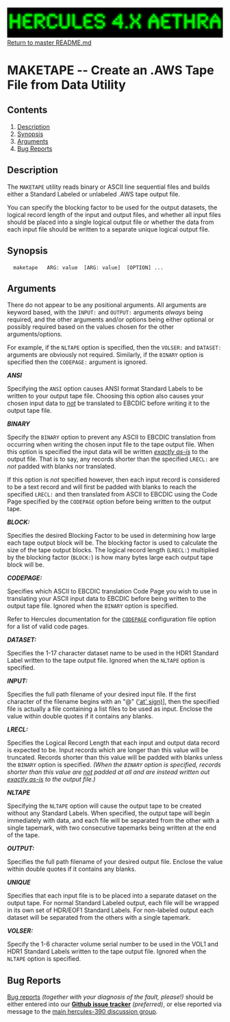 ![test image](images/image_header_herculesaethra.png)
[Return to master README.md](../README.md)

# MAKETAPE -- Create an .AWS Tape File from Data Utility

## Contents

1. [Description](#Description)
2. [Synopsis](#Synopsis)
3. [Arguments](#Arguments)
4. [Bug Reports](#Bug-Reports)

## Description

The `MAKETAPE` utility reads binary or ASCII line sequential files and builds either a Standard Labeled or unlabeled .AWS tape output file.
 
You can specify the blocking factor to be used for the output datasets, the logical record length of the input and output files, and whether all input files should be placed into a single logical output file or whether the data from each input file should be written to a separate unique logical output file.

## Synopsis

```
  maketape   ARG: value  [ARG: value]  [OPTION] ...
```

## Arguments


There do not appear to be any positional arguments. All arguments are keyword based, with the `INPUT:` and `OUTPUT:` arguments _always_ being required, and the other arguments and/or options being either optional or possibly required based on the values chosen for the other arguments/options.

For example, if the `NLTAPE` option is specified, then the `VOLSER:` and `DATASET:` arguments are obviously not required. Similarly, if the `BINARY` option is specified then the `CODEPAGE:` argument is ignored.


_**ANSI**_

Specifying the `ANSI` option causes ANSI format Standard Labels to be written to your output tape file. Choosing this option also causes your chosen input data to <i><u>not</u></i> be translated to EBCDIC before writing it to the output tape file.


_**BINARY**_

Specify the `BINARY` option to prevent any ASCII to EBCDIC translation from occurring when writing the chosen input file
to the tape output file. When this option is specified the input data will be written <i><u>exactly as-is</u></i> to the
output file. That is to say, any records shorter than the specified `LRECL:` are _not_ padded with blanks nor translated.

If this option is _not_ specified however, then each input record is considered to be a text record and will first be
padded with blanks to reach the specified `LRECL:` and then translated from ASCII to EBCDIC using the Code Page specified
by the `CODEPAGE` option before being written to the output tape.


_**BLOCK:**_

Specifies the desired Blocking Factor to be used in determining how large each tape output block will be. The blocking factor is used to calculate the size of the tape output blocks. The logical record length (`LRECL:`) multiplied by the blocking factor (`BLOCK:`) is how many bytes large each output tape block will be.


_**CODEPAGE:**_

Specifies which ASCII to EBCDIC translation Code Page you wish to use in translating your ASCII input data to EBCDIC before being written to the output tape file. Ignored when the `BINARY` option is specified.

Refer to Hercules documentation for the [`CODEPAGE`](https://sdl-hercules-390.github.io/html/hercconf.html#CODEPAGE) configuration file option for a list of valid code pages.


_**DATASET:**_

Specifies the 1-17 character dataset name to be used in the HDR1 Standard Label written to the tape output file.  Ignored when the `NLTAPE` option is specified.


_**INPUT:**_

Specifies the full path filename of your desired input file. If the first character of the filename begins with an "@" (['at' sign)](https://en.wikipedia.org/wiki/At_sign)], then the specified file is actually a file containing a list files to be used as input. Enclose the value within double quotes if it contains any blanks.


_**LRECL:**_

Specifies the Logical Record Length that each input and output data record is expected to be. Input records which are
longer than this value will be truncated. Records shorter than this value will be padded with blanks unless the `BINARY`
option is specified. _(When the `BINARY` option is specified, records shorter than this value are <u>not</u> padded at
all and are instead written out <u>exactly as-is</u> to the output file.)_


_**NLTAPE**_

Specifying the `NLTAPE` option will cause the output tape to be created without any Standard Labels. When specified, the output tape will begin immediately with data, and each file will be separated from the other with a single tapemark, with two consecutive tapemarks being written at the end of the tape.


_**OUTPUT:**_

Specifies the full path filename of your desired output file. Enclose the value within double quotes if it contains any blanks.


_**UNIQUE**_

Specifies that each input file is to be placed into a separate dataset on the output tape. For normal Standard Labeled output, each file will be wrapped in its own set of HDR/EOF1 Standard Labels. For non-labeled output each dataset will be separated from the others with a single tapemark.


_**VOLSER:**_

Specify the 1-6 character volume serial number to be used in the VOL1 and HDR1 Standard Labels written to the tape output file. Ignored when the `NLTAPE` option is specified.



## Bug Reports

[Bug reports](https://github.com/sdl-hercules-390/hyperion/issues)
_(together with your diagnosis of the fault, please!)_
should be either entered into our 
[**Github issue tracker**](https://github.com/sdl-hercules-390/hyperion/issues)
_(preferred)_, or else reported via message to the
[main hercules-390 discussion group](https://hercules-390.groups.io/g/group).

